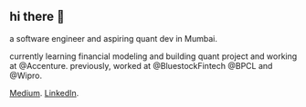 ## hi there 👋
a software engineer and aspiring quant dev in Mumbai.

currently learning financial modeling and building quant project and working at @Accenture. 
previously, worked at @BluestockFintech @BPCL and @Wipro.

[Medium](https://prajeetapal.medium.com/).
[LinkedIn](https://www.linkedin.com/in/prajeeta-pal-802a63230/).

